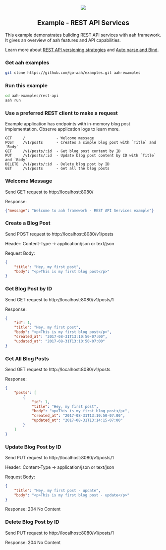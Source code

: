 <p align="center">
  <img src="https://cdn.aahframework.org/assets/img/aah-logo-64x64.png" />
  <h2 align="center">Example - REST API Services</h2>
</p>

This example demonstrates buliding REST API services with aah framework. It gives an overview of aah features and API capabilities.

Learn more about [REST API versioning strategies](https://docs.aahframework.org/rest-api-versioning.html) and [Auto parse and Bind](https://docs.aahframework.org/request-parameters-auto-bind.html).

### Get aah examples

```bash
git clone https://github.com/go-aah/examples.git aah-examples
```

### Run this example

```bash
cd aah-examples/rest-api
aah run
```

### Use a preferred REST client to make a request

Example application has endpoints with in-memory blog post implementation. Observe application logs to learn more.

```
GET     /              - Welcome message
POST    /v1/posts      - Creates a simple blog post with `Title` and `Body`
GET     /v1/posts/:id  - Get blog post content by ID
PUT     /v1/posts/:id  - Update blog post content by ID with `Title` and `Body`
DELETE  /v1/posts/:id  - Delete blog post by ID
GET     /v1/posts      - Get all the blog posts
```

### Welcome Message

Send GET request to http://localhost:8080/

Response:

```json
{"message": "Welcome to aah framework - REST API Services example"}
```

### Create a Blog Post

Send POST request to http://localhost:8080/v1/posts

Header: Content-Type -> application/json or text/json

Request Body:

```json
{
    "title": "Hey, my first post",
    "body": "<p>This is my first blog post</p>"
}
```

### Get Blog Post by ID

Send GET request to http://localhost:8080/v1/posts/1

Response:

```json
{
    "id": 1,
    "title": "Hey, my first post",
    "body": "<p>This is my first blog post</p>",
    "created_at": "2017-08-31T13:10:50-07:00",
    "updated_at": "2017-08-31T13:10:50-07:00"
}
```

### Get All Blog Posts

Send GET request to http://localhost:8080/v1/posts

Response:

```json
{
    "posts": [
        {
            "id": 1,
            "title": "Hey, my first post",
            "body": "<p>This is my first blog post</p>",
            "created_at": "2017-08-31T13:10:50-07:00",
            "updated_at": "2017-08-31T13:14:15-07:00"
        }
    ]
}
```

### Update Blog Post by ID

Send PUT request to http://localhost:8080/v1/posts/1

Header: Content-Type -> application/json or text/json

Request Body:

```json
{
    "title": "Hey, my first post - update",
    "body": "<p>This is my first blog post - update</p>"
}
```

Response: 204 No Content

### Delete Blog Post by ID

Send PUT request to http://localhost:8080/v1/posts/1

Response: 204 No Content
